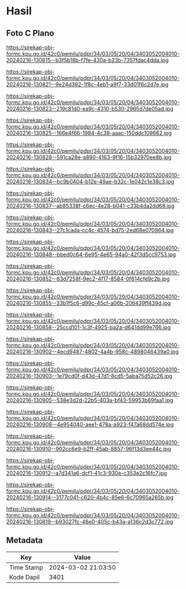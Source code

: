 # Hasil

## Foto C Plano

https://sirekap-obj-formc.kpu.go.id/42c0/pemilu/pdpr/34/03/05/20/04/3403052004010-20240216-130815--b3f5b18b-f7fe-430a-b23b-7357fdac4dda.jpg

https://sirekap-obj-formc.kpu.go.id/42c0/pemilu/pdpr/34/03/05/20/04/3403052004010-20240216-130821--9e24d392-1f8c-4eb1-a9f7-33d01f6c2d7e.jpg

https://sirekap-obj-formc.kpu.go.id/42c0/pemilu/pdpr/34/03/05/20/04/3403052004010-20240216-130823--219c81d0-ea9c-4310-b530-2965d7de05ad.jpg

https://sirekap-obj-formc.kpu.go.id/42c0/pemilu/pdpr/34/03/05/20/04/3403052004010-20240216-130825--166e4f66-1984-4c38-aaac-150ddc109662.jpg

https://sirekap-obj-formc.kpu.go.id/42c0/pemilu/pdpr/34/03/05/20/04/3403052004010-20240216-130828--591ca28e-a890-4163-9f16-15b32970ee8b.jpg

https://sirekap-obj-formc.kpu.go.id/42c0/pemilu/pdpr/34/03/05/20/04/3403052004010-20240216-130834--bc9b0404-b12e-49ae-b32c-1e042c1e38c3.jpg

https://sirekap-obj-formc.kpu.go.id/42c0/pemilu/pdpr/34/03/05/20/04/3403052004010-20240216-130837--ab85338f-c6ec-4e28-b041-c33b4da2dd68.jpg

https://sirekap-obj-formc.kpu.go.id/42c0/pemilu/pdpr/34/03/05/20/04/3403052004010-20240216-130843--27c1cada-cc4c-4574-bd75-2ed68e070964.jpg

https://sirekap-obj-formc.kpu.go.id/42c0/pemilu/pdpr/34/03/05/20/04/3403052004010-20240216-130848--bbed0c64-6e95-4e65-94a0-42f3d5cc9753.jpg

https://sirekap-obj-formc.kpu.go.id/42c0/pemilu/pdpr/34/03/05/20/04/3403052004010-20240216-130852--63d7258f-9ec2-4f17-8584-0f614cfe9c2b.jpg

https://sirekap-obj-formc.kpu.go.id/42c0/pemilu/pdpr/34/03/05/20/04/3403052004010-20240216-130855--33b1f5c6-d99c-45cf-a06b-206439ff439d.jpg

https://sirekap-obj-formc.kpu.go.id/42c0/pemilu/pdpr/34/03/05/20/04/3403052004010-20240216-130858--25ccd101-1c3f-4925-ba2a-d641dd99e766.jpg

https://sirekap-obj-formc.kpu.go.id/42c0/pemilu/pdpr/34/03/05/20/04/3403052004010-20240216-130902--4ecd9487-4802-4a4b-958c-4898046439a0.jpg

https://sirekap-obj-formc.kpu.go.id/42c0/pemilu/pdpr/34/03/05/20/04/3403052004010-20240216-130903--1e79cd0f-d43d-47d1-8cd5-5aba75d52c26.jpg

https://sirekap-obj-formc.kpu.go.id/42c0/pemilu/pdpr/34/03/05/20/04/3403052004010-20240216-130905--538e3d2d-22b5-403a-bf43-59953b69faa1.jpg

https://sirekap-obj-formc.kpu.go.id/42c0/pemilu/pdpr/34/03/05/20/04/3403052004010-20240216-130908--4e954040-aee1-478a-a923-f47a68dd574e.jpg

https://sirekap-obj-formc.kpu.go.id/42c0/pemilu/pdpr/34/03/05/20/04/3403052004010-20240216-130910--902cc6e9-b2ff-45ab-8857-96f13d3ee44c.jpg

https://sirekap-obj-formc.kpu.go.id/42c0/pemilu/pdpr/34/03/05/20/04/3403052004010-20240216-130912--a7d341a6-dcf1-41c3-930e-c353e2c16fc7.jpg

https://sirekap-obj-formc.kpu.go.id/42c0/pemilu/pdpr/34/03/05/20/04/3403052004010-20240216-130914--3177c041-c620-4b4c-85e6-6c70965a265b.jpg

https://sirekap-obj-formc.kpu.go.id/42c0/pemilu/pdpr/34/03/05/20/04/3403052004010-20240216-130819--b93027fc-46e0-405c-b43a-a136c2d3c772.jpg


## Metadata

| Key        | Value               |
| ---------- | ------------------- |
| Time Stamp | 2024-03-02 21:03:50 |
| Kode Dapil | 3401                |




